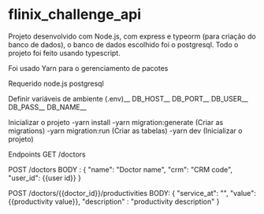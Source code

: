 # flinix_challenge_api

Projeto desenvolvido com Node.js, com express e typeorm (para criação do banco de dados), o banco de dados escolhido foi o postgresql. Todo o projeto foi feito usando typescript.

Foi usado Yarn para o gerenciamento de pacotes

Requerido
  node.js
  postgresql

Definir variáveis de ambiente (.env)__
  DB_HOST__
  DB_PORT__
  DB_USER__
  DB_PASS__
  DB_NAME__

Inicializar o projeto
  -yarn install
  -yarn migration:generate (Criar as migrations)
  -yarn migration:run (Criar as tabelas)
  -yarn dev (Inicializar o projeto)

Endpoints
  GET /doctors
  
  POST /doctors
    BODY : {
      "name": "Doctor name",
      "crm": "CRM code",
      "user_id": {{user id}} 
    }

  POST /doctors/{{doctor_id}}/productivities
    BODY: {
    "service_at": "",
    "value": {{productivity value}},
    "description" : "productivity description"
  }